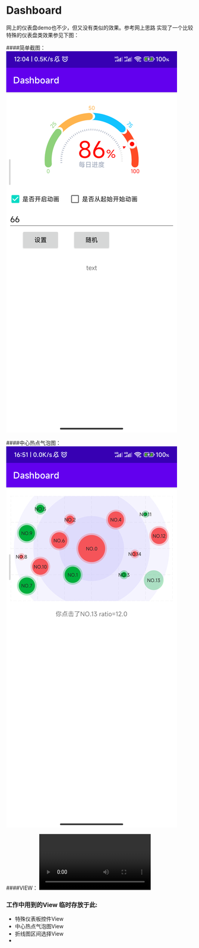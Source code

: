 # Dashboard
网上的仪表盘demo也不少，但又没有类似的效果。参考网上思路 实现了一个比较特殊的仪表盘类效果参见下图：



####简单截图：
![Dashboard-master](https://github.com/yezihengok/Dashboard/blob/master/screenshots/Screenshot_1.png)

####中心热点气泡图：
![Dashboard-master](https://github.com/yezihengok/Dashboard/blob/master/screenshots/Screenshot_2.png)

####VIEW：
![Dashboard-master](https://github.com/yezihengok/Dashboard/blob/master/screenshots/20230828_172800.mp4)

### 工作中用到的View 临时存放于此:
* 特殊仪表板控件View
* 中心热点气泡图View
* 折线图区间选择View
* 
 